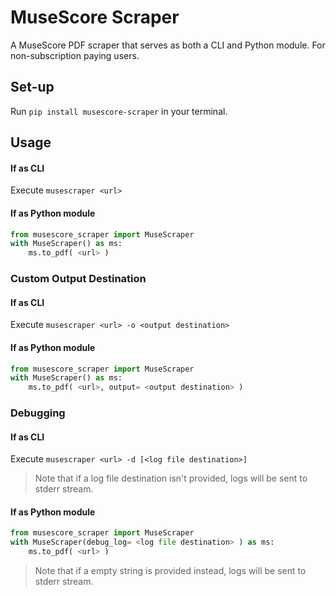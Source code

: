 # MuseScore Scraper

A MuseScore PDF scraper that serves as both a CLI and Python module. For non-subscription paying users. 

## Set-up

Run `pip install musescore-scraper` in your terminal.

## Usage

#### If as CLI

Execute `musescraper <url>`

#### If as Python module

```python
from musescore_scraper import MuseScraper
with MuseScraper() as ms:
    ms.to_pdf( <url> )
```

### Custom Output Destination

#### If as CLI

Execute `musescraper <url> -o <output destination>`

#### If as Python module

```python
from musescore_scraper import MuseScraper
with MuseScraper() as ms:
    ms.to_pdf( <url>, output= <output destination> )
```

### Debugging

#### If as CLI

Execute `musescraper <url> -d [<log file destination>]`

> Note that if a log file destination isn't provided, logs will be sent to stderr stream.

#### If as Python module

```python
from musescore_scraper import MuseScraper
with MuseScraper(debug_log= <log file destination> ) as ms:
    ms.to_pdf( <url> )
```

> Note that if a empty string is provided instead, logs will be sent to stderr stream.
